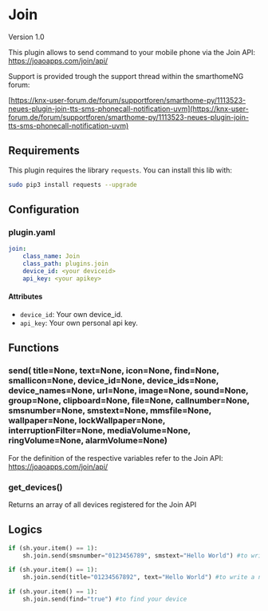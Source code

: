 # Join

Version 1.0

This plugin allows to send command to your mobile phone via the Join API: https://joaoapps.com/join/api/

Support is provided trough the support thread within the smarthomeNG forum:

[https://knx-user-forum.de/forum/supportforen/smarthome-py/1113523-neues-plugin-join-tts-sms-phonecall-notification-uvm](https://knx-user-forum.de/forum/supportforen/smarthome-py/1113523-neues-plugin-join-tts-sms-phonecall-notification-uvm)

## Requirements
This plugin requires the library ``requests``. You can install this lib with:

```bash
sudo pip3 install requests --upgrade
```

## Configuration

### plugin.yaml

```yaml
join:
    class_name: Join
    class_path: plugins.join
    device_id: <your deviceid>
    api_key: <your apikey>
```

#### Attributes
  * `device_id`: Your own device_id.
  * `api_key`: Your own personal api key.

## Functions

### send( title=None, text=None, icon=None, find=None, smallicon=None, device_id=None, device_ids=None, device_names=None, url=None, image=None, sound=None, group=None, clipboard=None, file=None, callnumber=None, smsnumber=None, smstext=None, mmsfile=None, wallpaper=None, lockWallpaper=None, interruptionFilter=None, mediaVolume=None, ringVolume=None, alarmVolume=None)

For the definition of the respective variables refer to the Join API: https://joaoapps.com/join/api/

### get_devices()

Returns an array of all devices registered for the Join API

## Logics

```python
if (sh.your.item() == 1):
    sh.join.send(smsnumber="0123456789", smstext="Hello World") #to write a SMS from your device to a target number

if (sh.your.item() == 1):
    sh.join.send(title="01234567892", text="Hello World") #to write a notification to your device

if (sh.your.item() == 1):
    sh.join.send(find="true") #to find your device
```
